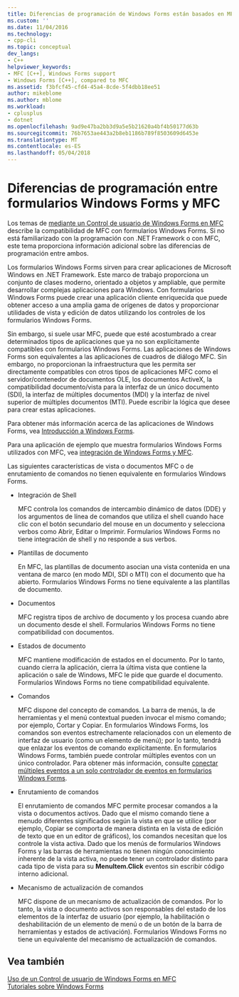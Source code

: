 ```yaml
---
title: Diferencias de programación de Windows Forms están basados en MFC | Documentos de Microsoft
ms.custom: ''
ms.date: 11/04/2016
ms.technology:
- cpp-cli
ms.topic: conceptual
dev_langs:
- C++
helpviewer_keywords:
- MFC [C++], Windows Forms support
- Windows Forms [C++], compared to MFC
ms.assetid: f3bfcf45-cfd4-45a4-8cde-5f4dbb18ee51
author: mikeblome
ms.author: mblome
ms.workload:
- cplusplus
- dotnet
ms.openlocfilehash: 9ad9e47ba2bb3d9a5e5b21620a4bf4b50177d63b
ms.sourcegitcommit: 76b7653ae443a2b8eb1186b789f8503609d6453e
ms.translationtype: MT
ms.contentlocale: es-ES
ms.lasthandoff: 05/04/2018
---
```

# <a name="windows-formsmfc-programming-differences"></a>Diferencias de programación entre formularios Windows Forms y MFC
Los temas de [mediante un Control de usuario de Windows Forms en MFC](../dotnet/using-a-windows-form-user-control-in-mfc.md) describe la compatibilidad de MFC con formularios Windows Forms. Si no está familiarizado con la programación con .NET Framework o con MFC, este tema proporciona información adicional sobre las diferencias de programación entre ambos.  
  
 Los formularios Windows Forms sirven para crear aplicaciones de Microsoft Windows en .NET Framework. Este marco de trabajo proporciona un conjunto de clases moderno, orientado a objetos y ampliable, que permite desarrollar complejas aplicaciones para Windows. Con formularios Windows Forms puede crear una aplicación cliente enriquecida que puede obtener acceso a una amplia gama de orígenes de datos y proporcionar utilidades de vista y edición de datos utilizando los controles de los formularios Windows Forms.  
  
 Sin embargo, si suele usar MFC, puede que esté acostumbrado a crear determinados tipos de aplicaciones que ya no son explícitamente compatibles con formularios Windows Forms. Las aplicaciones de Windows Forms son equivalentes a las aplicaciones de cuadros de diálogo MFC. Sin embargo, no proporcionan la infraestructura que les permita ser directamente compatibles con otros tipos de aplicaciones MFC como el servidor/contenedor de documentos OLE, los documentos ActiveX, la compatibilidad documento/vista para la interfaz de un único documento (SDI), la interfaz de múltiples documentos (MDI) y la interfaz de nivel superior de múltiples documentos (MTI). Puede escribir la lógica que desee para crear estas aplicaciones.  
  
 Para obtener más información acerca de las aplicaciones de Windows Forms, vea [Introducción a Windows Forms](/dotnet/framework/winforms/windows-forms-overview).  
  
 Para una aplicación de ejemplo que muestra formularios Windows Forms utilizados con MFC, vea [integración de Windows Forms y MFC](http://www.microsoft.com/downloads/details.aspx?FamilyID=987021bc-e575-4fe3-baa9-15aa50b0f599&displaylang=en).  
  
 Las siguientes características de vista o documentos MFC o de enrutamiento de comandos no tienen equivalente en formularios Windows Forms.  
  
-   Integración de Shell  
  
     MFC controla los comandos de intercambio dinámico de datos (DDE) y los argumentos de línea de comandos que utiliza el shell cuando hace clic con el botón secundario del mouse en un documento y selecciona verbos como Abrir, Editar o Imprimir. Formularios Windows Forms no tiene integración de shell y no responde a sus verbos.  
  
-   Plantillas de documento  
  
     En MFC, las plantillas de documento asocian una vista contenida en una ventana de marco (en modo MDI, SDI o MTI) con el documento que ha abierto. Formularios Windows Forms no tiene equivalente a las plantillas de documento.  
  
-   Documentos  
  
     MFC registra tipos de archivo de documento y los procesa cuando abre un documento desde el shell. Formularios Windows Forms no tiene compatibilidad con documentos.  
  
-   Estados de documento  
  
     MFC mantiene modificación de estados en el documento. Por lo tanto, cuando cierra la aplicación, cierra la última vista que contiene la aplicación o sale de Windows, MFC le pide que guarde el documento. Formularios Windows Forms no tiene compatibilidad equivalente.  
  
-   Comandos  
  
     MFC dispone del concepto de comandos. La barra de menús, la de herramientas y el menú contextual pueden invocar el mismo comando; por ejemplo, Cortar y Copiar. En formularios Windows Forms, los comandos son eventos estrechamente relacionados con un elemento de interfaz de usuario (como un elemento de menú); por lo tanto, tendrá que enlazar los eventos de comando explícitamente. En formularios Windows Forms, también puede controlar múltiples eventos con un único controlador. Para obtener más información, consulte [conectar múltiples eventos a un solo controlador de eventos en formularios Windows Forms](/dotnet/framework/winforms/how-to-connect-multiple-events-to-a-single-event-handler-in-windows-forms).  
  
-   Enrutamiento de comandos  
  
     El enrutamiento de comandos MFC permite procesar comandos a la vista o documentos activos. Dado que el mismo comando tiene a menudo diferentes significados según la vista en que se utilice (por ejemplo, Copiar se comporta de manera distinta en la vista de edición de texto que en un editor de gráficos), los comandos necesitan que los controle la vista activa. Dado que los menús de formularios Windows Forms y las barras de herramientas no tienen ningún conocimiento inherente de la vista activa, no puede tener un controlador distinto para cada tipo de vista para su **MenuItem.Click** eventos sin escribir código interno adicional.  
  
-   Mecanismo de actualización de comandos  
  
     MFC dispone de un mecanismo de actualización de comandos. Por lo tanto, la vista o documento activos son responsables del estado de los elementos de la interfaz de usuario (por ejemplo, la habilitación o deshabilitación de un elemento de menú o de un botón de la barra de herramientas y estados de activación). Formularios Windows Forms no tiene un equivalente del mecanismo de actualización de comandos.  
  
## <a name="see-also"></a>Vea también  
 [Uso de un Control de usuario de Windows Forms en MFC](../dotnet/using-a-windows-form-user-control-in-mfc.md)   
 [Tutoriales sobre Windows Forms](http://msdn.microsoft.com/en-us/fd44d13d-4733-416f-aefc-32592e59e5d9)